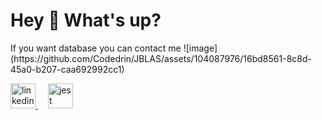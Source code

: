 <h1 align="left">Hey 👋 What's up?</h1>


<p align="left">If you want database you can contact me ![image](https://github.com/Codedrin/JBLAS/assets/104087976/16bd8561-8c8d-45a0-b207-caa692992cc1)</p>





<div align="left">
 <a href = "https://www.linkedin.com/in/aldrin-rosales-8b277b228/"> <img src="https://cdn.jsdelivr.net/gh/devicons/devicon@latest/icons/linkedin/linkedin-original.svg" height="40" alt="linkedin logo"  /> </a>
  <img width="12" />
  <img src="https://cdn.jsdelivr.net/gh/devicons/devicon/icons/jest/jest-plain.svg" height="40" alt="jest logo"  />
</div>


